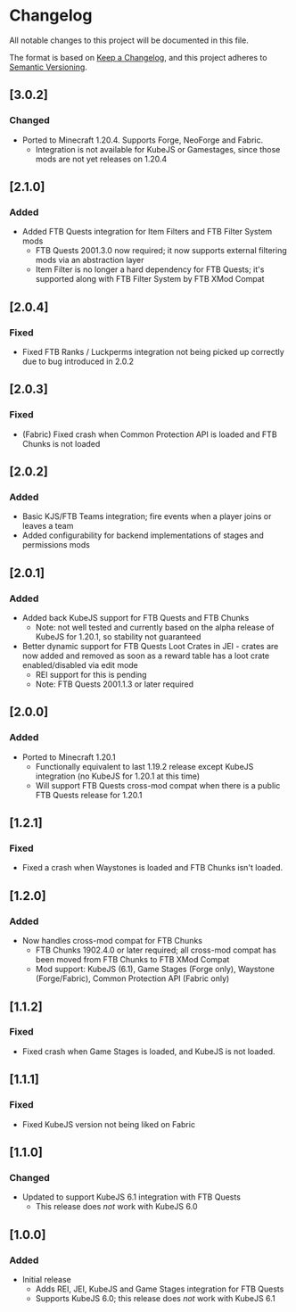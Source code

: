 # Changelog
All notable changes to this project will be documented in this file.

The format is based on [Keep a Changelog](https://keepachangelog.com/en/1.0.0/),
and this project adheres to [Semantic Versioning](https://semver.org/spec/v2.0.0.html).

## [3.0.2]

### Changed
* Ported to Minecraft 1.20.4. Supports Forge, NeoForge and Fabric.
  * Integration is not available for KubeJS or Gamestages, since those mods are not yet releases on 1.20.4

## [2.1.0]

### Added
* Added FTB Quests integration for Item Filters and FTB Filter System mods
  * FTB Quests 2001.3.0 now required; it now supports external filtering mods via an abstraction layer
  * Item Filter is no longer a hard dependency for FTB Quests; it's supported along with FTB Filter System by FTB XMod Compat

## [2.0.4]

### Fixed
* Fixed FTB Ranks / Luckperms integration not being picked up correctly due to bug introduced in 2.0.2

## [2.0.3]

### Fixed
* (Fabric) Fixed crash when Common Protection API is loaded and FTB Chunks is not loaded

## [2.0.2]

### Added
* Basic KJS/FTB Teams integration; fire events when a player joins or leaves a team
* Added configurability for backend implementations of stages and permissions mods

## [2.0.1]

### Added
* Added back KubeJS support for FTB Quests and FTB Chunks
  * Note: not well tested and currently based on the alpha release of KubeJS for 1.20.1, so stability not guaranteed
* Better dynamic support for FTB Quests Loot Crates in JEI - crates are now added and removed as soon as a reward table has a loot crate enabled/disabled via edit mode
  * REI support for this is pending
  * Note: FTB Quests 2001.1.3 or later required

## [2.0.0]

### Added
* Ported to Minecraft 1.20.1
  * Functionally equivalent to last 1.19.2 release except KubeJS integration (no KubeJS for 1.20.1 at this time)
  * Will support FTB Quests cross-mod compat when there is a public FTB Quests release for 1.20.1

## [1.2.1]

### Fixed
* Fixed a crash when Waystones is loaded and FTB Chunks isn't loaded.

## [1.2.0]

### Added
* Now handles cross-mod compat for FTB Chunks
  * FTB Chunks 1902.4.0 or later required; all cross-mod compat has been moved from FTB Chunks to FTB XMod Compat
  * Mod support: KubeJS (6.1), Game Stages (Forge only), Waystone (Forge/Fabric), Common Protection API (Fabric only)
  
## [1.1.2]

### Fixed
* Fixed crash when Game Stages is loaded, and KubeJS is not loaded.

## [1.1.1]

### Fixed
* Fixed KubeJS version not being liked on Fabric

## [1.1.0]

### Changed
* Updated to support KubeJS 6.1 integration with FTB Quests
  * This release does _not_ work with KubeJS 6.0

## [1.0.0]

### Added
* Initial release
  * Adds REI, JEI, KubeJS and Game Stages integration for FTB Quests
  * Supports KubeJS 6.0; this release does _not_ work with KubeJS 6.1
